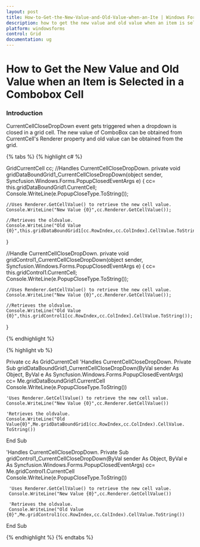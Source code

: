 ```yaml
---
layout: post
title: How-to-Get-the-New-Value-and-Old-Value-when-an-Ite | Windows Forms | Syncfusion
description: how to get the new value and old value when an item is selected in a combobox cell
platform: windowsforms
control: Grid
documentation: ug
---
```


# How to Get the New Value and Old Value when an Item is Selected in a Combobox Cell

### Introduction

CurrentCellCloseDropDown event gets triggered when a dropdown is closed in a grid cell. The new value of ComboBox can be obtained from CurrentCell's Renderer property and old value can be obtained from the grid.

{% tabs %}
{% highlight c# %}

GridCurrentCell cc;
//Handles CurrentCellCloseDropDown.
private void gridDataBoundGrid1_CurrentCellCloseDropDown(object sender, Syncfusion.Windows.Forms.PopupClosedEventArgs e)
{
    cc= this.gridDataBoundGrid1.CurrentCell;
    Console.WriteLine(e.PopupCloseType.ToString());

	//Uses Renderer.GetCellValue() to retrieve the new cell value.
    Console.WriteLine("New Value {0}",cc.Renderer.GetCellValue());

	//Retrieves the oldvalue. 
    Console.WriteLine("Old Value {0}",this.gridDataBoundGrid1[cc.RowIndex,cc.ColIndex].CellValue.ToString());
}

//Handle CurrentCellCloseDropDown.
private void gridControl1_CurrentCellCloseDropDown(object sender, Syncfusion.Windows.Forms.PopupClosedEventArgs e)
{
    cc= this.gridControl1.CurrentCell;
    Console.WriteLine(e.PopupCloseType.ToString());

	//Uses Renderer.GetCellValue() to retrieve the new cell value.
    Console.WriteLine("New Value {0}",cc.Renderer.GetCellValue()); 
	
	//Retrieves the oldvalue.
    Console.WriteLine("Old Value {0}",this.gridControl1[cc.RowIndex,cc.ColIndex].CellValue.ToString());
}

{% endhighlight %}

{% highlight vb %}

Private cc As GridCurrentCell
'Handles CurrentCellCloseDropDown.
Private Sub gridDataBoundGrid1_CurrentCellCloseDropDown(ByVal sender As Object, ByVal e As Syncfusion.Windows.Forms.PopupClosedEventArgs)
    cc= Me.gridDataBoundGrid1.CurrentCell
    Console.WriteLine(e.PopupCloseType.ToString())

    'Uses Renderer.GetCellValue() to retrieve the new cell value.
    Console.WriteLine("New Value {0}",cc.Renderer.GetCellValue())
	
    'Retrieves the oldvalue.
    Console.WriteLine("Old Value{0}",Me.gridDataBoundGrid1(cc.RowIndex,cc.ColIndex).CellValue. ToString())
End Sub

'Handles CurrentCellCloseDropDown.
Private Sub gridControl1_CurrentCellCloseDropDown(ByVal sender As Object, ByVal e As Syncfusion.Windows.Forms.PopupClosedEventArgs)
     cc= Me.gridControl1.CurrentCell
     Console.WriteLine(e.PopupCloseType.ToString())

     'Uses Renderer.GetCellValue() to retrieve the new cell value.
     Console.WriteLine("New Value {0}",cc.Renderer.GetCellValue())

     'Retrieves the oldvalue.
     Console.WriteLine("Old Value {0}",Me.gridControl1(cc.RowIndex,cc.ColIndex).CellValue.ToString())

End Sub

{% endhighlight %}
{% endtabs %}